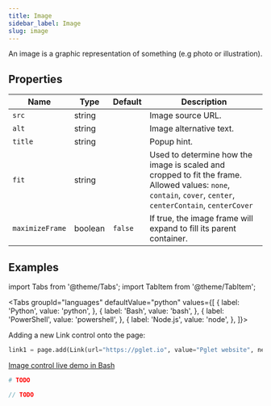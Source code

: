 ```yaml
---
title: Image
sidebar_label: Image
slug: image
---
```


An image is a graphic representation of something (e.g photo or illustration).

## Properties

| Name           | Type    | Default | Description |
| -------------- | ------- | ------- | ----------- |
| `src`         | string  |  | Image source URL. |
| `alt`        | string  |          | Image alternative text. |
| `title` | string  |  | Popup hint. |
| `fit`        | string  |          | Used to determine how the image is scaled and cropped to fit the frame. Allowed values: `none`, `contain`, `cover`, `center`, `centerContain`, `centerCover` |
| `maximizeFrame` | boolean | `false` | If true, the image frame will expand to fill its parent container. |

## Examples

import Tabs from '@theme/Tabs';
import TabItem from '@theme/TabItem';

<Tabs groupId="languages" defaultValue="python" values={[
  { label: 'Python', value: 'python', },
  { label: 'Bash', value: 'bash', },
  { label: 'PowerShell', value: 'powershell', },
  { label: 'Node.js', value: 'node', },
]}>

<TabItem value="python">

Adding a new Link control onto the page:

```python
link1 = page.add(Link(url="https://pglet.io", value="Pglet website", new_window=True))
```

</TabItem>

<TabItem value="bash">

[Image control live demo in Bash](https://repl.it/@pglet/bash-image-example)

</TabItem>

<TabItem value="powershell">

```powershell
# TODO
```

</TabItem>

<TabItem value="node">

```javascript
// TODO
```

</TabItem>

</Tabs>
